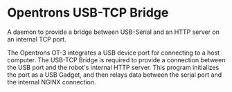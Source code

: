 # Opentrons USB-TCP Bridge

A daemon to provide a bridge between USB-Serial and an HTTP server on an
internal TCP port.

The Opentrons OT-3 integrates a USB device port for connecting to a host
computer. The USB-TCP Bridge is required to provide a connection between the
USB port and the robot's internal HTTP server. This program initializes the
port as a USB Gadget, and then relays data between the serial port and the
internal NGINX connection.
